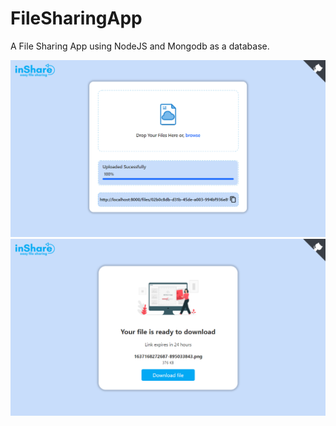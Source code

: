 # FileSharingApp
A File Sharing App using NodeJS and Mongodb as a database.

<img src="Readme_Images/1.png" />

<img src="Readme_Images/2.png" />
